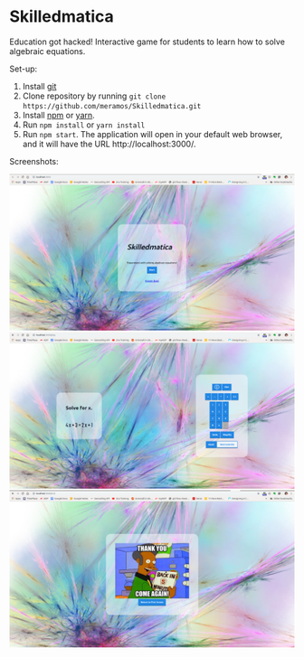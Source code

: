 # Skilledmatica

Education got hacked! Interactive game for students to learn how to solve algebraic equations.

Set-up:

1. Install [git](https://www.linode.com/docs/development/version-control/how-to-install-git-on-linux-mac-and-windows/)
2. Clone repository by running `git clone https://github.com/meramos/Skilledmatica.git`
3. Install [npm](https://docs.npmjs.com/downloading-and-installing-node-js-and-npm) or [yarn](https://yarnpkg.com/lang/en/docs/install/#debian-stable).
4. Run `npm install` or `yarn install`
5. Run `npm start`. The application will open in your default web browser, and it will have the URL http://localhost:3000/.

Screenshots:

![Alt text](skilledmatica_start.png "start screen")
![Alt text](skilledmatica_exercise.png "exercise screen")
![Alt text](skilledmatica_lastscreen.png "last screen")
